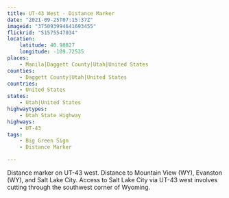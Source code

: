 ```yaml
---
title: UT-43 West - Distance Marker
date: "2021-09-25T07:15:37Z"
imageid: "375093994641693455"
flickrid: "51575547034"
location:
    latitude: 40.98827
    longitude: -109.72535
places:
    - Manila|Daggett County|Utah|United States
counties:
    - Daggett County|Utah|United States
countries:
    - United States
states:
    - Utah|United States
highwaytypes:
    - Utah State Highway
highways:
    - UT-43
tags:
    - Big Green Sign
    - Distance Marker

---
```

Distance marker on UT-43 west.  Distance to Mountain View (WY), Evanston (WY), and Salt Lake City.  Access to Salt Lake City via UT-43 west involves cutting through the southwest corner of Wyoming.